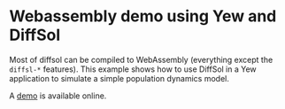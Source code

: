 # Webassembly demo using Yew and DiffSol

Most of diffsol can be compiled to WebAssembly (everything except the `diffsl-*` features). This example shows how to use DiffSol in a Yew application to simulate a simple population dynamics model.

A [demo](https://martinjrobins.github.io/diffsol/examples/population-dynamics-wasm-yew/) is available online.